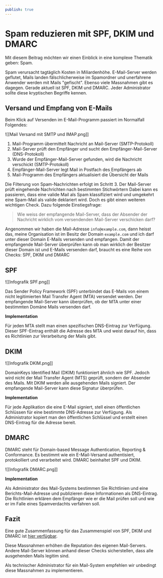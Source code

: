 ```yaml
---
publish: true
---
```


# Spam reduzieren mit SPF, DKIM und DMARC

Mit diesem Beitrag möchten wir einen Einblick in eine komplexe Thematik geben: Spam.

Spam verursacht tagtäglich Kosten in Miliardenhöhe. E-Mail-Server werden geflutet, Mails landen fälschlicherweise im Spamordner und unerfahrene Anwender werden mit Mails "gefischt". Ebenso viele Massnahmen gibt es dagegen. Gerade aktuell ist SPF, DKIM und DMARC. Jeder Administrator sollte diese kryptischen Begriffe kennen.

## Versand und Empfang von E-Mails

Beim Klick auf Versenden im E-Mail-Programm passiert im Normalfall Folgendes:

![[Mail Versand mit SMTP und IMAP.png]]

1. Mail-Programm übermittelt Nachricht an Mail-Server (SMTP-Protokoll)
2. Mail-Server prüft den Empfänger und sucht den Empfänger-Mail-Server (DNS-Protokoll)
3. Wurde der Empfänger-Mail-Server gefunden, wird die Nachricht verschickt (SMTP-Protokoll)
4. Empfänger-Mail-Server legt Mail in Postfach des Empfängers ab
5. Mail-Programm des Empfängers aktualisiert die Übersicht der Mails

Die Filterung von Spam-Nachrichten erfolgt im Schritt 3. Der Mail-Server prüft eingehende Nachrichten nach bestimmten Stichwörtern Dabei kann es passieren, dass eine valide Mail als Spam klassifiziert wird und umgekehrt eine Spam-Mail als valide deklariert wird. Doch es gibt einen weiteren wichtigen Check. Dazu folgende Einstiegsfrage:

> Wie weiss der empfangende Mail-Server, dass der Absender der Nachricht wirklich vom versendenden Mail-Server verschicken darf?

Angenommen wir haben die Mail-Adresse `info@example.com`, dann heisst das, meine Organisation ist im Besitz der Domain `example.com` und ich darf unter dieser Domain E-Mails versenden und empfangen. Damit der empfangende Mail-Server überprüfen kann ob man wirklich der Besitzer dieser Domain ist und E-Mails versenden darf, braucht es eine Reihe von Checks: SPF, DKIM und DMARC

## SPF

![[Infografik SPF.png]]

Das Sender Policy Framework (SPF) unterbindet das E-Mails von einem nicht legitimierten Mail Transfer Agent (MTA) versendet werden. Der empfangende Mail-Server kann überprüfen, ob der MTA unter einer bestimmten Domäne Mails versenden darf.

**Implementation**

Für jeden MTA stellt man einen spezifischen DNS-Eintrag zur Verfügung. Dieser SPF-Eintrag enthält die Adresse des MTA und weist darauf hin, dass es Richtlinien zur Verarbeitung der Mails gibt.

## DKIM

![[Infografik DKIM.png]]

DomainKeys Identified Mail (DKIM) funktioniert ähnlich wie SPF. Jedoch wird nicht der Mail Transfer Agent (MTS) geprüft, sondern der Absender des Mails. Mit DKIM werden alle ausgehenden Mails signiert. Der empfangende Mail-Server kann diese Signatur überprüfen.

**Implementation**

Für jede Applikation die eine E-Mail signiert, stell einen öffentlichen Schlüssen für eine bestimmte DNS-Adresse zur Verfügung. Als Administrator kopiert man den öffentlichen Schlüssel und erstellt einen DNS-Eintrag für die Adresse bereit.

## DMARC

DMARC steht für Domain-based Message Authentication, Reporting & Conformance. Es bestimmt wie ein E-Mail-Versand authentisiert, protokolliert und verarbeitet wird. DMARC beinhaltet SPF und DKIM.

![[Infografik DMARC.png]]

**Implementation**

Als Administrator des Mail-Systems bestimmen Sie Richtlinien und eine Berichts-Mail-Adresse und publizieren diese Informationen als DNS-Eintrag. Die Richtlinien erklären dem Empfänger wie er die Mail prüfen soll und wie er im Falle eines Spamverdachts verfahren soll.

## Fazit

Eine gute Zusammenfassung für das Zusammenspiel von SPF, DKIM und DMARC ist [hier verfügbar](https://dmarc.globalcyberalliance.org/how-it-works/).

Diese Massnahmen erhöhen die Reputation des eigenen Mail-Servers. Andere Mail-Server können anhand dieser Checks sicherstellen, dass alle ausgehenden Mails legitim sind.

Als technischer Administrator für ein Mail-System empfehlen wir unbedingt diese Massnahmen zu implementieren.